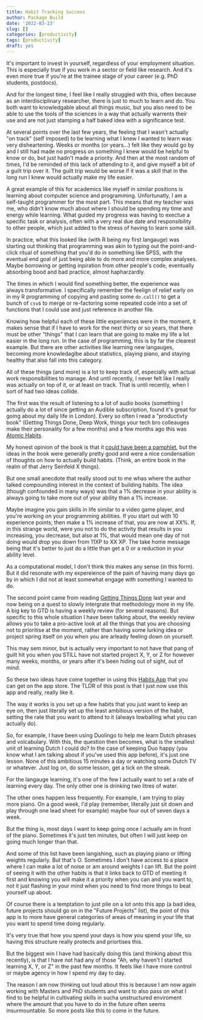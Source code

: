 ```yaml
---
title: Habit Tracking Success
author: Package Build
date: '2022-03-23'
slug: []
categories: [productivity]
tags: [productivity]
draft: yes
---
```


It's important to invest in yourself, regardless of your employment situation.
This is especially true if you work in a sector or field like research.
And it's even more true if you're at the trainee stage of your career (e.g. PhD students, postdocs).

And for the longest time, I feel like I really struggled with this, often because as an interdisciplinary researcher, there is just to much to learn and do.
You both want to knowledgable about all things music, but you also need to be able to use the tools of the sciences in a way that actually warrents their use and are not just stamping a half baked idea with a significance test. 

At several points over the last few years, the feeling that I wasn't actually "on track" (self imposed) to be learning what I knew I wanted to learn was very disheartening.
Weeks or months (or years...) felt like they would go by and I still had made no progress on something I knew would be helpful to know or do, but just hadn't made a priority.
And then at the most random of times, I'd be reminded of this lack of attending to it, and give myself a bit of a guilt trip over it.
The guilt trip would be worse if it was a skill that in the long run I knew would actually make my life easier. 

A great example of this for academics like myself in similar positions is learning about computer science and programming. 
Unfortunatly, I am a self-taught programmer for the most part.
This means that my teacher was me, who didn't know much about where I should be spending my time and energy while learning.
What guided my progress was having to exectue a specific task or analysis, often with a very real due date and responsibility to other people, which just added to the stress of having to learn some skill. 

In practice, what this looked like (with R being my first langauge) was starting out thinking that programming was akin to typing out the point-and-click ritual of something that you'd do in something like SPSS, with the eventual end goal of just being able to do more and more complex analyses.
Maybe borrowing or getting inpiration from other people's code, eventually absorbing bood and bad practice, almost hapharzardly. 

The times in which I would find something better, the experience was always transformative.
I specifically remember the feelign of relief early on in my R programming of copying and pasting some `do.call()` to get a bunch of `csv`s to merge or re-factoring some repeated code into a set of functions that I could use and just reference in another file. 

Knowing how helpful each of these little experiences were in the moment, it makes sense that if I have to work for the next thirty or so years, that there must be other "things" that I can learn that are going to make my life a lot easier in the long run.
In the case of programming, this is by far the clearest example.
But there are other activities like learning new langauges, becoming more knowledaglbe about statistics, playing piano, and staying healthy that also fall into this category.

All of these things (and more) is a lot to keep track of, especially with actual work responsibilities to manage.
And until recently, I never felt like I really was actually on top of it, or at least on track.
That is until recently, when I sort of had two ideas collide.

The first was the result of listening to a lot of audio books (something I actually do a lot of since getting an Audible subscription, found it's great for going about my daily life in London). 
Every so often I read a "productivty book" (Getting Things Done, Deep Work, things your tech bro colleauges make their personality for a few months) and a few months ago this was [Atomic Habits]().

My honest opinion of the book is that it [could have been a pamphlet](), but the ideas in the book were generally pretty good and were a nice condensation of thoughts on how to actually build habits.
(Think, an entire book in the realm of that Jerry Seinfeld X things).

But one small anecdote that really stood out to me whas where the author talked compounding interest in the context of building habits.
The idea (though confounded in many ways) was that a 1% decrease in your ability is always going to take more out of your ability than a 1% increase.

Maybe imagine you gain skills in life similar to a video game player, and you're working on your programming abilities.
If you start out with 10 experience points, then make a 1% increase of that, you are now at XX%.
If, in this strange world, were you not to do the activity that results in you increasing, you decrease, but also at 1%, that would mean one day of not doing would drop you down from 11XP to XX XP.
The take home message being that it's better to just do a little than get a 0 or a reduction in your ability level. 

As a computational model, I don't think this makes any sense (in this form).
But it did resonate with my expereience of the pain of having many days go by in which I did not at least somewhat engage with something I wanted to do.

The second point came from reading [Getting Things Done]() last year and now being on a quest to slowly intergrate that methodology more in my life.
A big key to GTD is having a weekly review (for several reasons).
But specific to this whole situation I have been talking about, the weekly review allows you to take a pro-active look at all the things that you are choosing not to prioritise at the moment, rather than having some lurking idea or project spring itself on you when you are arleady feeling down on yourself. 

This may sem minor, but is actually very important to not have that pang of guilt hit you when you STILL have not started project X, Y, or Z for however many weeks, months, or years after it's been hiding out of sight, out of mind. 

So these two ideas have come together in using this [Habits App]() that you can get on the app store.
The TLDR of this post is that I just now use this app and really, really like it.

The way it works is you set up a few habits that you just want to keep an eye on, then just literally set up the least ambitious version of the habit, setting the rate that you want to attend to it (always lowballing what you can actually do).


So, for example, I have been using Duolingo to help me learn Dutch phrases and volcabulary.
With this, the question then becomes, what is the smallest unit of learning Dutch I could do?
In the case of keeping Duo happy (you know what I am talking about if you've used this app before), it's just one lesson.
None of this ambitious 15 minutes a day or watching some Dutch TV or whatever.
Just log on, do some lesson, get a tick on the streak.

For the langauge learning, it's one of the few I actually want to set a rate of learning every day. 
The only other one is drinking two litres of water.

The other ones happen less frequently.
For example, I am trying to play more piano.
On a good week, I'd play (remember, literally just sit down and play through one lead sheet for example) maybe four out of seven days a week.

But the thing is, most days I want to keep going once I actually am in front of the piano.
Sometimes it's just ten minutes, but often I will just keep on going much longer than that.

And some of this list have been langishing, such as playing piano or lifting weights regularly.
But that's O.
Sometimes I don't have access to a place where I can make a lot of noise or am around weights I can lift.
But the point of seeing it with the other habits is that it links back to GTD of meeting it first and knowing you will make it a priority when you can and you want to, not it just flashing in your mind when you need to find more things to beat yourself up about. 

Of course there is a temptation to just pile on a lot onto this app (a bad idea, future projects should go on in the "Future Projects" list), the point of this app is to more have general categories of areas of meaning in your life that you want to spend time doing regularly.

It's very true that how you spend your days is how you spend your life, so having this structure really protects and priortises this. 

But the biggest win I have had basically doing this (and thinking about this recently), is that I have not had any of those "Ah, why haven't I started learning X, Y, or Z" in the past few months.
It feels like I have more control or maybe agency in how I spend my day to day. 

The reason I am now thinking out loud about this is because I am now again working with Masters and PhD students and want to also pass on what I find to be helpful in cultivating skills in sucha unstructured enviroment where the amount that you have to do in the future often seems insurmountable.
So more posts like this to come in the future. 
